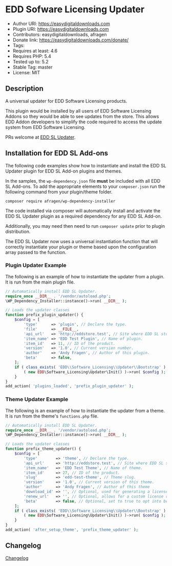 # EDD Sofware Licensing Updater

* Author URI: https://easydigitaldownloads.com
* Plugin URI: https://easydigitaldownloads.com
* Contributors: easydigitaldownloads, afragen
* Donate link: https://easydigitaldownloads.com/donate/
* Tags:
* Requires at least: 4.6
* Requires PHP: 5.4
* Tested up to: 5.2
* Stable Tag: master
* License: MIT

## Description

A universal updater for EDD Software Licensing products.

This plugin would be installed by all users of EDD Software Licensing Addons so they would be able to see updates from the store. This allows EDD Addon developers to simplify the code required to access the update system from EDD Software Licensing.

PRs welcome at [EDD SL Updater](https://github.com/afragen/edd-sl-updater).

## Installation for EDD SL Add-ons

The following code examples show how to instantiate and install the EDD SL Updater plugin for EDD SL Add-on plugins and themes.

In the samples, the `wp-dependency.json` file **must** be included with all EDD SL Add-ons. To add the appropriate elements to your `composer.json` run the following command from your plugin/theme folder.

`composer require afragen/wp-dependency-installer`

The code installed via composer will automatically install and activate the EDD SL Updater plugin as a required dependency for any EDD SL Add-on.

Additionally, you may need then need to run `composer update` prior to plugin distribution.

The EDD SL Updater now uses a universal instantiation function that will correctly instantiate your plugin or theme based upon the configuration array passed to the function.

### Plugin Updater Example

The following is an example of how to instantiate the updater from a plugin. It is run from the main plugin file.

```php
// Automatically install EDD SL Updater.
require_once __DIR__ . '/vendor/autoload.php';
\WP_Dependency_Installer::instance()->run( __DIR__ );

// Loads the updater classes
function prefix_plugin_updater() {
	$config = [
		'type'      => 'plugin', // Declare the type.
		'file'      => __FILE__,
		'api_url'   => 'http://eddstore.test', // Site where EDD SL store is located.
		'item_name' => 'EDD Test Plugin', // Name of plugin.
		'item_id'   => 11, // ID of the product.
		'version'   => '1.0', // Current version number.
		'author'    => 'Andy Fragen', // Author of this plugin.
		'beta'      => false,
	];
	if ( class_exists( 'EDD\\Software_Licensing\\Updater\\Bootstrap' ) ) {
		( new EDD\Software_Licensing\Updater\Init() )->run( $config );
	}
}
add_action( 'plugins_loaded', 'prefix_plugin_updater' );
```

### Theme Updater Example

The following is an example of how to instantiate the updater from a theme. It is run from the theme's `functions.php` file.

```php
// Automatically install EDD SL Updater.
require_once __DIR__ . '/vendor/autoload.php';
\WP_Dependency_Installer::instance()->run( __DIR__ );

// Loads the updater classes
function prefix_theme_updater() {
	$config = [
		'type'        => 'theme', // Declare the type.
		'api_url'     => 'http://eddstore.test', // Site where EDD SL store is located.
		'item_name'   => 'EDD Test Theme', // Name of theme.
		'item_id'     => 27, // ID of the product.
		'slug'        => 'edd-test-theme', // Theme slug.
		'version'     => '1.0', // Current version of this theme.
		'author'      => 'Andy Fragen', // Author of this theme
		'download_id' => '', // Optional, used for generating a license renewal link.
		'renew_url'   => '', // Optional, allows for a custom license renewal link.
		'beta'        => false, // Optional, set to true to opt into beta versions.
	];
	if ( class_exists( 'EDD\\Software_Licensing\\Updater\\Bootstrap' ) ) {
		( new EDD\Software_Licensing\Updater\Init() )->run( $config );
	}
}
add_action( 'after_setup_theme', 'prefix_theme_updater' );
```

## Changelog
[Changelog](./CHANGES.md)
